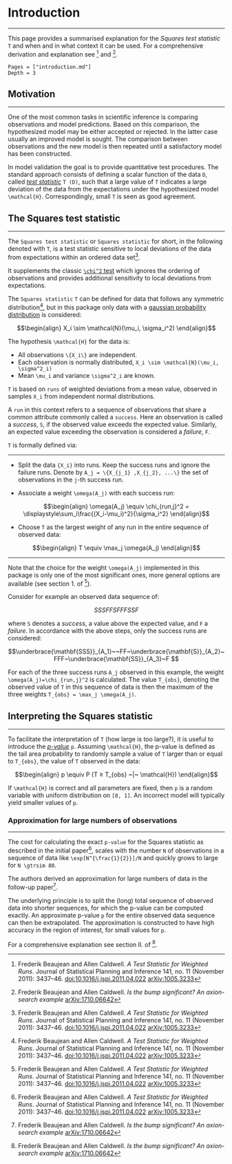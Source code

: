 # Introduction 
---
This page provides a summarised explanation for the *Squares test statistic* ``T`` and when and in what context it can be used. For a comprehensive derivation and explanation see [^1] and [^2].

```@contents
Pages = ["introduction.md"]
Depth = 3
```

## Motivation
---

One of the most common tasks in scientific inference is comparing observations and model predictions. Based on this comparison, the hypothesized model may be either accepted or rejected. In the latter case usually an improved model is sought. The comparison between observations and the new model is then repeated until a satisfactory model has been constructed.

In model validation the goal is to provide quantitative test procedures.
The standard approach consists of defining a scalar function of the data ``D``, called [*test statistic*](https://en.wikipedia.org/wiki/Test_statistic) ``T (D)``, such that a large value of ``T`` indicates a large deviation of the data from the expectations under the hypothesized model ``\mathcal{H}``. Correspondingly, small ``T`` is seen as good agreement.
## The Squares test statistic
---

The `Squares test statistic` or `Squares statistic` for short, in the following denoted with ``T``, is a test statistic sensitive to local deviations of the data from expectations within an ordered data set[^1].

It supplements the classic [``\chi^2`` test](https://en.wikipedia.org/wiki/Chi-squared_test) which ignores the ordering of observations and provides additional sensitivity to local deviations from expectations. 

The `Squares statistic` ``T`` can be defined for data that follows any symmetric distribution[^1], but in this package only data with a [gaussian probability distribution](https://en.wikipedia.org/wiki/Normal_distribution) is considered:

```math
\begin{align}
X_i \sim \mathcal{N}(\mu_i, \sigma_i^2)
\end{align}
```
The hypothesis ``\mathcal{H}`` for the data is:

- All observations ``\{X_i\}`` are independent. 
- Each observation is normally distributed, ``X_i \sim \mathcal{N}(\mu_i, \sigma^2_i)``
- Mean ``\mu_i`` and variance ``\sigma^2_i`` are known.

``T`` is based on `runs` of weighted deviations from a mean value, observed in samples ``X_i`` from independent normal distributions. 

A `run` in this context refers to a sequence of observations that share a common attribute commonly called a `success`. Here an observation is called a *success*, ``S``, if the observed value exceeds the expected value. Similarly, an expected value exceeding the observation is considered a *failure*, ``F``.

``T`` is formally defined via:

---
-  Split the data ``{X_i}`` into runs. Keep the success runs and ignore the
    failure runs. Denote by ``A_j = \{X_{j_1} ,X_{j_2}, ...\}`` the set of 
    observations in the ``j``-th success run.

-  Associate a weight ``\omega(A_j)`` with each success run:

```math
\begin{align}
\omega(A_j) \equiv \chi_{run,j}^2 = \displaystyle\sum_i\frac{(X_i-\mu_i)^2}{\sigma_i^2}
\end{align}
```
- Choose ``T`` as the largest weight of any run in the entire sequence of observed data:

```math
\begin{align}
T \equiv \max_j \omega(A_j)
\end{align}
```
---

Note that the choice for the weight ``\omega(A_j)`` implemented in this package is only one of the most significant ones, more general options are available (see section 1. of [^1]).

Consider for example an observed data sequence of: 

```math
SSSFFSFFFSSF 
```
where ``S`` denotes a *success*, a value above the expected value, and ``F`` a *failure*. In accordance with the above steps, only the success runs are considered:

```math
\underbrace{\mathbf{SSS}}_{A_1}~~FF~\underbrace{\mathbf{S}}_{A_2}~FFF~\underbrace{\mathbf{SS}}_{A_3}~F 
```
For each of the three success runs ``A_j`` observed in this example, the weight ``\omega(A_j)=\chi_{run,j}^2`` is calculated. The value ``T_{obs}``, denoting the observed value of ``T`` in this sequence of data is then the maximum of the three weights ``T_{obs} = \max_j \omega(A_j)``.


## Interpreting the Squares statistic
---

To facilitate the interpretation of ``T`` (how large is too large?), it is useful to introduce the [*p-value*](https://en.wikipedia.org/wiki/P-value) ``p``. Assuming ``\mathcal{H}``, the p-value is defined as the tail area probability to randomly sample a value of ``T`` larger than or equal to ``T_{obs}``, the value of ``T`` observed in the data:
```math
\begin{align}
p \equiv P (T ≥ T_{obs} ~|~ \mathcal{H}) 
\end{align}
```
If ``\mathcal{H}`` is correct and all parameters are fixed, then ``p`` is a random variable with uniform distribution on ``[0, 1]``. An incorrect model will typically yield smaller values of ``p``.

### Approximation for large numbers of observations
---

The cost for calculating the exact `p-value` for the Squares statistic as described in the initial paper[^1], scales with the number ``N`` of observations in a sequence of data like ``\exp[N^{\frac{1}{2}}]/N`` and quickly grows to large for ``N \gtrsim 80``. 

The authors derived an approximation for large numbers of data in the follow-up paper[^2].

The underlying principle is to split the (long) total sequence of observed data into shorter sequences, for which the p-value can be computed exactly. An approximate p-value ``p`` for the entire observed data sequence can then be extrapolated. The approximation is constructed to have high accuracy in the region of interest, for small values for ``p``. 

For a comprehensive explanation see section II. of [^2].


[^1]: Frederik Beaujean and Allen Caldwell. *A Test Statistic for Weighted Runs*. Journal of Statistical Planning and Inference 141, no. 11 (November 2011): 3437–46. [doi:10.1016/j.jspi.2011.04.022](https://dx.doi.org/10.1016/j.jspi.2011.04.022) [arXiv:1005.3233](https://arxiv.org/abs/1005.3233)

[^2]: Frederik Beaujean and Allen Caldwell. *Is the bump significant? An axion-search example* [arXiv:1710.06642](https://arxiv.org/abs/1710.06642)
